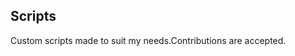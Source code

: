 ## Scripts
Custom scripts made to suit my needs.Contributions are accepted.































































































